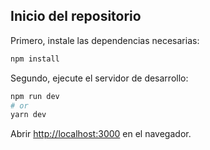 ## Inicio del repositorio

Primero, instale las dependencias necesarias:

```bash
npm install
```

Segundo, ejecute el servidor de desarrollo:

```bash
npm run dev
# or
yarn dev
```

Abrir [http://localhost:3000](http://localhost:3000) en el navegador.
